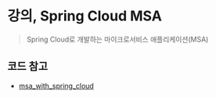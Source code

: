 # 강의, Spring Cloud MSA

> Spring Cloud로 개발하는 마이크로서비스 애플리케이션(MSA)

## 코드 참고

- [msa_with_spring_cloud](https://github.com/joneconsulting/msa_with_spring_cloud)